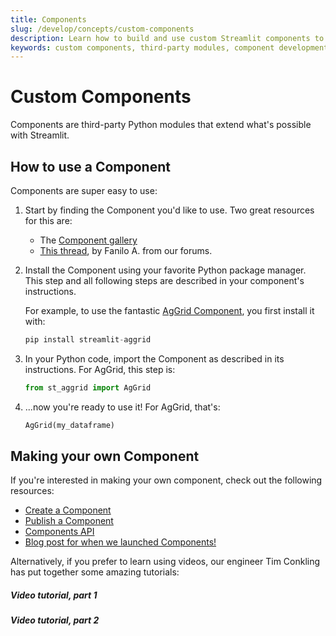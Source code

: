```yaml
---
title: Components
slug: /develop/concepts/custom-components
description: Learn how to build and use custom Streamlit components to extend app functionality with third-party Python modules and custom UI elements.
keywords: custom components, third-party modules, component development, extend functionality, custom UI, component integration, Streamlit components
---
```


# Custom Components

Components are third-party Python modules that extend what's possible with Streamlit.

## How to use a Component

Components are super easy to use:

1. Start by finding the Component you'd like to use. Two great resources for this are:
   - The [Component gallery](https://streamlit.io/components)
   - [This thread](https://discuss.streamlit.io/t/streamlit-components-community-tracker/4634),
     by Fanilo A. from our forums.

2. Install the Component using your favorite Python package manager. This step and all following
   steps are described in your component's instructions.

   For example, to use the fantastic [AgGrid
   Component](https://github.com/PablocFonseca/streamlit-aggrid), you first install it with:

   ```python
   pip install streamlit-aggrid
   ```

3. In your Python code, import the Component as described in its instructions. For AgGrid, this step
   is:

   ```python
   from st_aggrid import AgGrid
   ```

4. ...now you're ready to use it! For AgGrid, that's:

   ```python
   AgGrid(my_dataframe)
   ```

## Making your own Component

If you're interested in making your own component, check out the following resources:

- [Create a Component](/develop/concepts/custom-components/create)
- [Publish a Component](/develop/concepts/custom-components/publish)
- [Components API](/develop/concepts/custom-components/intro)
- [Blog post for when we launched Components!](https://blog.streamlit.io/introducing-streamlit-components/)

Alternatively, if you prefer to learn using videos, our engineer Tim Conkling has put together some
amazing tutorials:

##### Video tutorial, part 1

<YouTube videoId="BuD3gILJW-Q" />

##### Video tutorial, part 2

<YouTube videoId="QjccJl_7Jco" />
